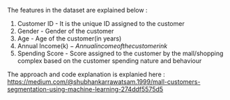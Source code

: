 The features in the dataset are explained below :

1. Customer ID - It is the unique ID assigned to the customer 
2. Gender - Gender of the customer
3. Age - Age of the customer(in years)
4. Annual Income(k$) - Annual income of the customer in k$
5. Spending Score - Score assigned to the customer by the mall/shopping complex based on the customer spending nature and behaviour


The approach and code explanation is explanied here : https://medium.com/@shubhankarrawatsam.1999/mall-customers-segmentation-using-machine-learning-274ddf5575d5
